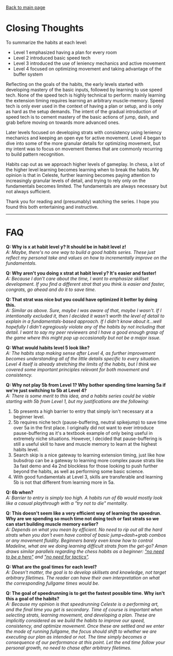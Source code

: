 [Back to main page](https://github.com/kwan22/habits/blob/main/README.md)

# Closing Thoughts

To summarize the habits at each level:

- Level 1 emphasized having a plan for every room
- Level 2 introduced basic speed tech
- Level 3 introduced the use of leniency mechanics and active movement
- Level 4 focused on optimizing movement and taking advantage of the buffer system

Reflecting on the goals of the habits, the early levels started with developing mastery of the basic inputs, followed by learning to use speed tech. None of the speed tech is highly technical to perform: mainly learning the extension timing requires learning an arbitrary muscle-memory. Speed tech is only ever used in the context of having a plan or setup, and is only as hard as the setup demands. The intent of the gradual introduction of speed tech is to cement mastery of the basic actions of jump, dash, and grab before moving on towards more advanced ones.

Later levels focused on developing strats with consistency using leniency mechanics and keeping an open eye for active movement. Level 4 began to dive into some of the more granular details for optimizing movement, but my intent was to focus on movement themes that are commonly recurring to build pattern recognition.

Habits cap out as we approach higher levels of gameplay. In chess, a lot of the higher level learning becomes learning when to break the habits. My opinion is that in Celeste, further learning becomes paying attention to increasingly granular levels of detail, and trying to rely only on the fundamentals becomes limited. The fundamentals are always necessary but not always sufficient.

Thank you for reading and (presumably) watching the series. I hope you found this both entertaining and instructive.

---

# FAQ

**Q: Why is x at habit level y? It should be in habit level z!**  <br>
*A: Maybe, there's no one way to build a good habits series. These just reflect my personal take and values on how to incrementally improve on the fundamentals.*

**Q: Why aren't you doing x strat at habit level y? It's easier and faster!**  <br>
*A: Because I don't care about the time, I want to emphasize skillset development. If you find a different strat that you think is easier and faster, congrats, go ahead and do it to save time.*

**Q: That strat was nice but you could have optimized it better by doing this.**  <br>
*A: Similar as above. Sure, maybe I was aware of that, maybe I wasn't. If I intentionally excluded it, then I decided it wasn't worth the level of detail to explain in a fundamentals-based approach. If I didn't know about it...well hopefully I didn't egregiously violate any of the habits by not including that detail. I want to say my peer reviewers and I have a good enough grasp of the game where this might pop up occasionally but not be a major issue.*

**Q: What would habits level 5 look like?**  <br>
*A: The habits stop making sense after Level 4, as further improvement becomes understanding all of the little details specific to every situation. Level 4 itself is already stretching the limits of the habits, but I think we covered some important principles relevant for both movement and consistency.*

**Q: Why not play 5b from Level 1? Why bother spending time learning 5a if we're just switching to 5b at Level 4?**  <br>
*A: There is some merit to this idea, and a habits series could be viable starting with 5b from Level 1, but my justifications are the following:*
1. 5b presents a high barrier to entry that simply isn't necessary at a beginner level.
2. 5b requires niche tech (pause-buffering, neutral spikejump) to save time over 5a in the first place. I originally did not want to ever introduce pause-buffering as it's a textbook example of only being useful in extremely niche situations. However, I decided that pause-buffering is still a useful skill to have and muscle memory to learn at the highest habits level.
3. Search skip is a nice gateway to learning extension timing, just like how bubsdrop can be a gateway to learning more complex pause strats like 3a fast demo and 4a 2nd blockless for those looking to push further beyond the habits, as well as performing some basic science.
4. With good fundamentals at Level 3, skills are transferable and learning 5b is not that different from learning more in 5a.

**Q: 6b when?**  <br>
*A: Barrier to entry is simply too high. A habits run of 6b would mostly look like a casual playthrough with a "try not to die" mentality.*

**Q: This doesn't seem like a very efficient way of learning the speedrun. Why are we spending so much time not doing tech or fast strats so we can start building muscle memory earlier?**  <br>
*A: Depends on what you mean by efficient. No need to rip out all the hard strats when you don't even have control of basic jump+dash+grab combos or any movement fluidity. Beginners barely even know how to control Madeline, what are we doing learning difficult strats from the get-go? Aman draws similar parallels regarding the chess habits as a beginner: ["no need to be a hero"](https://www.youtube.com/watch?v=M_v0of2gduY&t=1025s) and ["no need for tactics"](https://www.youtube.com/watch?v=M_v0of2gduY&t=1403s).*

**Q: What are the goal times for each level?** <br>
*A: Doesn't matter, the goal is to develop skillsets and knowledge, not target arbitrary filetimes. The reader can have their own interpretation on what the corresponding fullgame times would be.*

**Q: The goal of speedrunning is to get the fastest possible time. Why isn't this a goal of the habits?**  <br>
*A: Because my opinion is that speedrunning Celeste is a performing art, and the final time you get is secondary. Time of course is important when selecting strats, learning movement, and developing a plan. These are implicitly considered as we build the habits to improve our speed, consistency, and optimize movement. Once these are settled and we enter the mode of running fullgame, the focus should shift to whether we are executing our plan as intended or not. The time simply becomes a consequence of our performance at this point. Let the end time follow your personal growth, no need to chase after arbitrary filetimes.*
